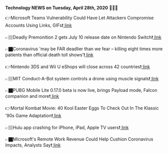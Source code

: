 <b>Technology NEWS on Tuesday, April 28th, 2020</b> 📡📡📡 

👉Microsoft Teams Vulnerability Could Have Let Attackers Compromise Accounts Using Links, GIFs❗️<a href='https://techblock.club/?p=4325'> link</a>

👉🏽Deadly Premonition 2 gets July 10 release date on Nintendo Switch❗️<a href='https://techblock.club/?p=4327'> link</a>

👉🏿Coronavirus 'may be FAR deadlier than we fear – killing eight times more patients than official death toll shows'❗️<a href='https://techblock.club/?p=4329'> link</a>

👉Nintendo 3DS and Wii U eShops will close across 42 countries❗️<a href='https://techblock.club/?p=4331'> link</a>

👉🏽MIT Conduct-A-Bot system controls a drone using muscle signals❗️<a href='https://techblock.club/?p=4333'> link</a>

👉🏿PUBG Mobile Lite 0.17.0 beta is now live, brings Payload mode, Falcon companion and more❗️<a href='https://techblock.club/?p=4335'> link</a>

👉Mortal Kombat Movie: 40 Kool Easter Eggs To Check Out In The Klassic '90s Game Adaptation❗️<a href='https://techblock.club/?p=4337'> link</a>

👉🏽Hulu app crashing for iPhone, iPad, Apple TV users❗️<a href='https://techblock.club/?p=4339'> link</a>

👉🏿Microsoft's Remote Work Revenue Could Help Cushion Coronavirus Impacts, Analysts Say❗️<a href='https://techblock.club/?p=4341'> link</a>

